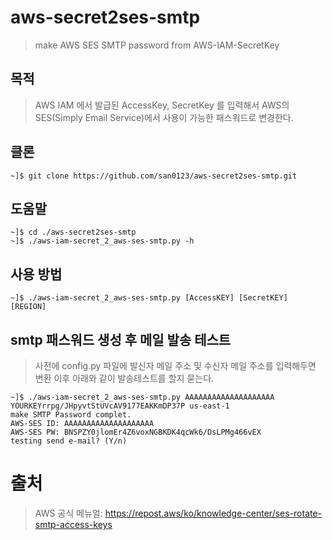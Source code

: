 # aws-secret2ses-smtp
> make AWS SES SMTP password from AWS-IAM-SecretKey

## 목적
> AWS IAM 에서 발급된 AccessKey, SecretKey 를 입력해서 AWS의 SES(Simply Email Service)에서 사용이 가능한 패스워드로 변경한다.

## 클론
```
~]$ git clone https://github.com/san0123/aws-secret2ses-smtp.git
```

## 도움말
```
~]$ cd ./aws-secret2ses-smtp
~]$ ./aws-iam-secret_2_aws-ses-smtp.py -h
```

## 사용 방법
```
~]$ ./aws-iam-secret_2_aws-ses-smtp.py [AccessKEY] [SecretKEY] [REGION]
```

## smtp 패스워드 생성 후 메일 발송 테스트
> 사전에 config.py 파일에 발신자 메일 주소 및 수신자 메일 주소를 입력해두면 변환 이후 아래와 같이 발송테스트를 할지 묻는다.
```
~]$ ./aws-iam-secret_2_aws-ses-smtp.py AAAAAAAAAAAAAAAAAAAA YOURKEYrrpg/JHpyvtStUVcAV9177EAKKmDP37P us-east-1
make SMTP Password complet.
AWS-SES ID: AAAAAAAAAAAAAAAAAAAA
AWS-SES PW: BNSPZY0jlomEr4Z6voxNGBKDK4qcWk6/DsLPMg466vEX
testing send e-mail? (Y/n)
```

# 출처
> AWS 공식 메뉴얼: https://repost.aws/ko/knowledge-center/ses-rotate-smtp-access-keys
